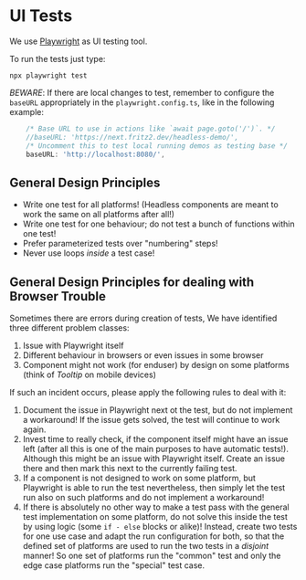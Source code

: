 # UI Tests

We use [Playwright](https://playwright.dev/) as UI testing tool.

To run the tests just type:

```text
npx playwright test    
```

*BEWARE*: If there are local changes to test, remember to configure the ``baseURL`` appropriately in the 
``playwright.config.ts``, like in the following example:
```typescript
    /* Base URL to use in actions like `await page.goto('/')`. */
    //baseURL: 'https://next.fritz2.dev/headless-demo/',
    /* Uncomment this to test local running demos as testing base */
    baseURL: 'http://localhost:8080/',
```


## General Design Principles

- Write one test for all platforms! (Headless components are meant to work the same on all platforms after all!)
- Write one test for one behaviour; do not test a bunch of functions within one test!
- Prefer parameterized tests over "numbering" steps!
- Never use loops *inside* a test case!

## General Design Principles for dealing with Browser Trouble

Sometimes there are errors during creation of tests, We have identified three different problem classes:

 1. Issue with Playwright itself
 2. Different behaviour in browsers or even issues in some browser
 3. Component might not work (for enduser) by design on some platforms (think of *Tooltip* on mobile devices)

If such an incident occurs, please apply the following rules to deal with it:

 1. Document the issue in Playwright next ot the test, but do not implement a workaround! If the issue gets solved, the
    test will continue to work again.
 2. Invest time to really check, if the component itself might have an issue left (after all this is one of the main 
    purposes to have automatic tests!). Although this might be an issue with Playwright itself. Create an issue there
    and then mark this next to the currently failing test.
 3. If a component is not designed to work on some platform, but Playwright is able to run the test nevertheless, then
    simply let the test run also on such platforms and do not implement a workaround!
 4. If there is absolutely no other way to make a test pass with the general test implementation on some platform,
    do not solve this inside the test by using logic (some `if - else` blocks or alike)! Instead, create two tests for
    one use case and adapt the run configuration for both, so that the defined set of platforms are used to run the
    two tests in a *disjoint* manner! So one set of platforms run the "common" test and only the edge case platforms
    run the "special" test case.
 